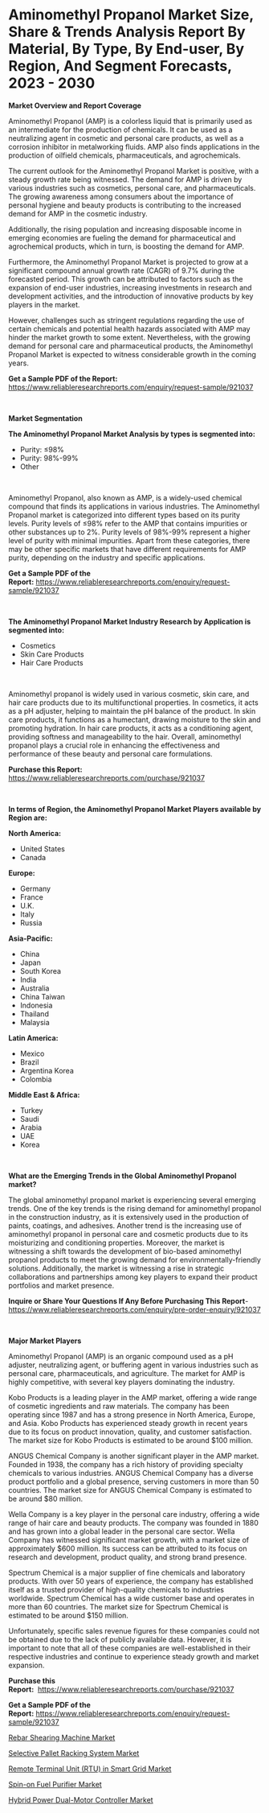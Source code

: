 <p><h1>Aminomethyl Propanol Market Size, Share & Trends Analysis Report By Material, By Type, By End-user, By Region, And Segment Forecasts, 2023 - 2030</h1></p><p><strong>Market Overview and Report Coverage</strong></p>
<p><p>Aminomethyl Propanol (AMP) is a colorless liquid that is primarily used as an intermediate for the production of chemicals. It can be used as a neutralizing agent in cosmetic and personal care products, as well as a corrosion inhibitor in metalworking fluids. AMP also finds applications in the production of oilfield chemicals, pharmaceuticals, and agrochemicals.</p><p>The current outlook for the Aminomethyl Propanol Market is positive, with a steady growth rate being witnessed. The demand for AMP is driven by various industries such as cosmetics, personal care, and pharmaceuticals. The growing awareness among consumers about the importance of personal hygiene and beauty products is contributing to the increased demand for AMP in the cosmetic industry.</p><p>Additionally, the rising population and increasing disposable income in emerging economies are fueling the demand for pharmaceutical and agrochemical products, which in turn, is boosting the demand for AMP.</p><p>Furthermore, the Aminomethyl Propanol Market is projected to grow at a significant compound annual growth rate (CAGR) of 9.7% during the forecasted period. This growth can be attributed to factors such as the expansion of end-user industries, increasing investments in research and development activities, and the introduction of innovative products by key players in the market.</p><p>However, challenges such as stringent regulations regarding the use of certain chemicals and potential health hazards associated with AMP may hinder the market growth to some extent. Nevertheless, with the growing demand for personal care and pharmaceutical products, the Aminomethyl Propanol Market is expected to witness considerable growth in the coming years.</p></p>
<p><strong>Get a Sample PDF of the Report:</strong> <a href="https://www.reliableresearchreports.com/enquiry/request-sample/921037">https://www.reliableresearchreports.com/enquiry/request-sample/921037</a></p>
<p>&nbsp;</p>
<p><strong>Market Segmentation</strong></p>
<p><strong>The Aminomethyl Propanol Market Analysis by types is segmented into:</strong></p>
<p><ul><li>Purity: ≤98%</li><li>Purity: 98%-99%</li><li>Other</li></ul></p>
<p>&nbsp;</p>
<p><p>Aminomethyl Propanol, also known as AMP, is a widely-used chemical compound that finds its applications in various industries. The Aminomethyl Propanol market is categorized into different types based on its purity levels. Purity levels of ≤98% refer to the AMP that contains impurities or other substances up to 2%. Purity levels of 98%-99% represent a higher level of purity with minimal impurities. Apart from these categories, there may be other specific markets that have different requirements for AMP purity, depending on the industry and specific applications.</p></p>
<p><strong>Get a Sample PDF of the Report:</strong>&nbsp;<a href="https://www.reliableresearchreports.com/enquiry/request-sample/921037">https://www.reliableresearchreports.com/enquiry/request-sample/921037</a></p>
<p>&nbsp;</p>
<p><strong>The Aminomethyl Propanol Market Industry Research by Application is segmented into:</strong></p>
<p><ul><li>Cosmetics</li><li>Skin Care Products</li><li>Hair Care Products</li></ul></p>
<p>&nbsp;</p>
<p><p>Aminomethyl propanol is widely used in various cosmetic, skin care, and hair care products due to its multifunctional properties. In cosmetics, it acts as a pH adjuster, helping to maintain the pH balance of the product. In skin care products, it functions as a humectant, drawing moisture to the skin and promoting hydration. In hair care products, it acts as a conditioning agent, providing softness and manageability to the hair. Overall, aminomethyl propanol plays a crucial role in enhancing the effectiveness and performance of these beauty and personal care formulations.</p></p>
<p><strong>Purchase this Report:</strong>&nbsp; <a href="https://www.reliableresearchreports.com/purchase/921037">https://www.reliableresearchreports.com/purchase/921037</a></p>
<p>&nbsp;</p>
<p><strong>In terms of Region, the Aminomethyl Propanol Market Players available by Region are:</strong></p>
<p>
    <p> <strong> North America: </strong>
        <ul>
            <li>United States</li>
            <li>Canada</li>
        </ul>
        </p> 
    <p> <strong> Europe: </strong>
        <ul>
            <li>Germany</li>
            <li>France</li>
            <li>U.K.</li>
            <li>Italy</li>
            <li>Russia</li>
        </ul>
        </p> 
    <p> <strong> Asia-Pacific: </strong>
        <ul>
            <li>China</li>
            <li>Japan</li>
            <li>South Korea</li>
            <li>India</li>
            <li>Australia</li>
            <li>China Taiwan</li>
            <li>Indonesia</li>
            <li>Thailand</li>
            <li>Malaysia</li>
        </ul>
        </p> 
    <p> <strong> Latin America: </strong>
        <ul>
            <li>Mexico</li>
            <li>Brazil</li>
            <li>Argentina Korea</li>
            <li>Colombia</li>
        </ul>
        </p> 
    <p> <strong> Middle East & Africa: </strong>
        <ul>
            <li>Turkey</li>
            <li>Saudi</li>
            <li>Arabia</li>
            <li>UAE</li>
            <li>Korea</li>
        </ul>
    </p>
    </p>
<p>&nbsp;</p>
<p><strong>What are the Emerging Trends in the Global Aminomethyl Propanol market?</strong></p>
<p><p>The global aminomethyl propanol market is experiencing several emerging trends. One of the key trends is the rising demand for aminomethyl propanol in the construction industry, as it is extensively used in the production of paints, coatings, and adhesives. Another trend is the increasing use of aminomethyl propanol in personal care and cosmetic products due to its moisturizing and conditioning properties. Moreover, the market is witnessing a shift towards the development of bio-based aminomethyl propanol products to meet the growing demand for environmentally-friendly solutions. Additionally, the market is witnessing a rise in strategic collaborations and partnerships among key players to expand their product portfolios and market presence.</p></p>
<p><strong>Inquire or Share Your Questions If Any Before Purchasing This Report</strong>- <a href="https://www.reliableresearchreports.com/enquiry/pre-order-enquiry/921037">https://www.reliableresearchreports.com/enquiry/pre-order-enquiry/921037</a></p>
<p>&nbsp;</p>
<p><strong>Major Market Players</strong></p>
<p><p>Aminomethyl Propanol (AMP) is an organic compound used as a pH adjuster, neutralizing agent, or buffering agent in various industries such as personal care, pharmaceuticals, and agriculture. The market for AMP is highly competitive, with several key players dominating the industry.</p><p>Kobo Products is a leading player in the AMP market, offering a wide range of cosmetic ingredients and raw materials. The company has been operating since 1987 and has a strong presence in North America, Europe, and Asia. Kobo Products has experienced steady growth in recent years due to its focus on product innovation, quality, and customer satisfaction. The market size for Kobo Products is estimated to be around $100 million.</p><p>ANGUS Chemical Company is another significant player in the AMP market. Founded in 1938, the company has a rich history of providing specialty chemicals to various industries. ANGUS Chemical Company has a diverse product portfolio and a global presence, serving customers in more than 50 countries. The market size for ANGUS Chemical Company is estimated to be around $80 million.</p><p>Wella Company is a key player in the personal care industry, offering a wide range of hair care and beauty products. The company was founded in 1880 and has grown into a global leader in the personal care sector. Wella Company has witnessed significant market growth, with a market size of approximately $600 million. Its success can be attributed to its focus on research and development, product quality, and strong brand presence.</p><p>Spectrum Chemical is a major supplier of fine chemicals and laboratory products. With over 50 years of experience, the company has established itself as a trusted provider of high-quality chemicals to industries worldwide. Spectrum Chemical has a wide customer base and operates in more than 60 countries. The market size for Spectrum Chemical is estimated to be around $150 million.</p><p>Unfortunately, specific sales revenue figures for these companies could not be obtained due to the lack of publicly available data. However, it is important to note that all of these companies are well-established in their respective industries and continue to experience steady growth and market expansion.</p></p>
<p><strong>Purchase this Report:</strong>&nbsp;&nbsp;<a href="https://www.reliableresearchreports.com/purchase/921037">https://www.reliableresearchreports.com/purchase/921037</a></p>
<p></p>
<p><strong>Get a Sample PDF of the Report:</strong>&nbsp;<a href="https://www.reliableresearchreports.com/enquiry/request-sample/921037">https://www.reliableresearchreports.com/enquiry/request-sample/921037</a></p>
<p><p><a href="https://medium.com/@miningmaster/rebar-shearing-machine-market-insights-into-market-cagr-market-trends-and-growth-strategies-c614ff73ba16">Rebar Shearing Machine Market</a></p><p><a href="https://medium.com/@digitaldiviner12/selective-pallet-racking-system-market-trends-forecast-and-competitive-analysis-to-2030-08cbc5ba7613">Selective Pallet Racking System Market</a></p><p><a href="https://www.linkedin.com/pulse/remote-terminal-unit-rtu-smart-grid-market-research-report-provides-5rqge/">Remote Terminal Unit (RTU) in Smart Grid Market</a></p><p><a href="https://github.com/mahnoor2003/Market-Research-Report-List-1/blob/main/spin-on-fuel-purifier-market.md">Spin-on Fuel Purifier Market</a></p><p><a href="https://github.com/marloy8/Market-Research-Report-List-1/blob/main/hybrid-power-dual-motor-controller-market.md">Hybrid Power Dual-Motor Controller Market</a></p></p>